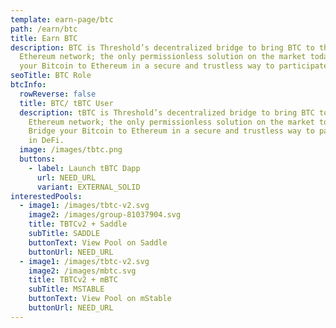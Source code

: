 ```yaml
---
template: earn-page/btc
path: /earn/btc
title: Earn BTC
description: BTC is Threshold’s decentralized bridge to bring BTC to the
  Ethereum network; the only permissionless solution on the market today. Bridge
  your Bitcoin to Ethereum in a secure and trustless way to participate in DeFi.
seoTitle: BTC Role
btcInfo:
  rowReverse: false
  title: BTC/ tBTC User
  description: tBTC is Threshold’s decentralized bridge to bring BTC to the
    Ethereum network; the only permissionless solution on the market today.
    Bridge your Bitcoin to Ethereum in a secure and trustless way to participate
    in DeFi.
  image: /images/tbtc.png
  buttons:
    - label: Launch tBTC Dapp
      url: NEED_URL
      variant: EXTERNAL_SOLID
interestedPools:
  - image1: /images/tbtc-v2.svg
    image2: /images/group-81037904.svg
    title: TBTCv2 + Saddle
    subTitle: SADDLE
    buttonText: View Pool on Saddle
    buttonUrl: NEED_URL
  - image1: /images/tbtc-v2.svg
    image2: /images/mbtc.svg
    title: TBTCv2 + mBTC
    subTitle: MSTABLE
    buttonText: View Pool on mStable
    buttonUrl: NEED_URL
---
```

